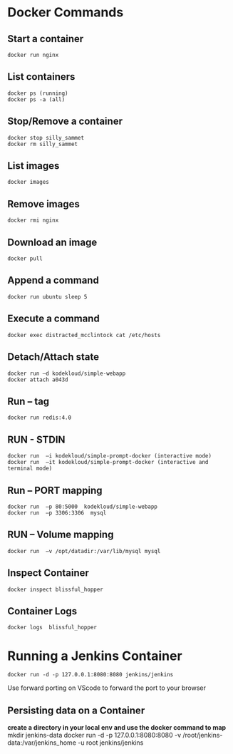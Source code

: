 #  Docker Commands

## Start a container
    docker run nginx
## List containers
    docker ps (running)
    docker ps -a (all)
## Stop/Remove a container
    docker stop silly_sammet 
    docker rm silly_sammet
## List images
    docker images
## Remove images
    docker rmi nginx
## Download an image
    docker pull
## Append a command
    docker run ubuntu sleep 5
## Execute a command
    docker exec distracted_mcclintock cat /etc/hosts
## Detach/Attach state
    docker run –d kodekloud/simple-webapp 
    docker attach a043d
## Run – tag
    docker run redis:4.0
## RUN  - STDIN
    docker run  –i kodekloud/simple-prompt-docker (interactive mode)
    docker run  –it kodekloud/simple-prompt-docker (interactive and terminal mode)
## Run –  PORT mapping
    docker run  –p 80:5000  kodekloud/simple-webapp
    docker run  –p 3306:3306  mysql
## RUN  – Volume mapping
    docker run  –v /opt/datadir:/var/lib/mysql mysql
## Inspect Container
    docker inspect blissful_hopper
## Container Logs
    docker logs  blissful_hopper

# Running a Jenkins Container
    docker run -d -p 127.0.0.1:8080:8080 jenkins/jenkins
Use forward porting on VScode to forward the port to your browser
## Persisting data on a Container
**create a directory in your local env and use the docker command to map**
    mkdir jenkins-data
    docker run -d -p 127.0.0.1:8080:8080 -v /root/jenkins-data:/var/jenkins_home -u root jenkins/jenkins


